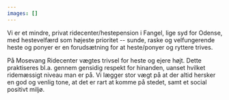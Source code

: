 ```yaml
---
images: []
---
```

Vi er et mindre, privat ridecenter/hestepension i Fangel, lige syd for Odense, med hestevelfærd som højeste prioritet -- sunde, raske og velfungerende heste og ponyer er en forudsætning for at heste/ponyer og ryttere trives.

På Mosevang Ridecenter vægtes trivsel for heste og ejere højt. Dette praktiseres bl.a. gennem gensidig respekt for hinanden, uanset hvilket ridemæssigt niveau man er på. Vi lægger stor vægt på at der altid hersker en god og venlig tone, at det er rart at komme på stedet, samt et social positivt miljø. 
